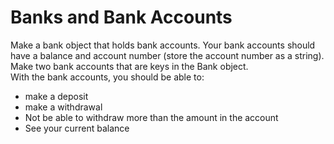 Banks and Bank Accounts
=======================

Make a bank object that holds bank accounts. Your bank accounts should have a balance and account number (store the account number as a string).  
Make two bank accounts that are keys in the Bank object.  
With the bank accounts, you should be able to:  
* make a deposit
* make a withdrawal
* Not be able to withdraw more than the amount in the account
* See your current balance

